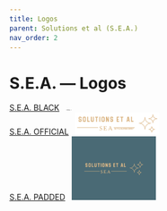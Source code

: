 ```yaml
---
title: Logos
parent: Solutions et al (S.E.A.)
nav_order: 2
---
```


# S.E.A. — Logos

[S.E.A. BLACK](/assets/sea/logos/SEA-BLACK.png)&nbsp;&nbsp;
<img style="height: auto; width:10px;" src="/assets/sea/logos/SEA-BLACK.png" />
<br />
[S.E.A. OFFICIAL](/assets/sea/logos/SEA-OFFICIAL.png)&nbsp;&nbsp;
<img style="height: auto; width:150px;" src="/assets/sea/logos/SEA-OFFICIAL.png" />
<br />
[S.E.A. PADDED](/assets/sea/logos/SEA-PADDED.png)&nbsp;&nbsp;
<img style="height: auto; width:150px;" src="/assets/sea/logos/SEA-PADDED.png" />
<br />

